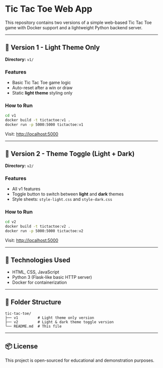 # Tic Tac Toe Web App

This repository contains two versions of a simple web-based Tic Tac Toe game with Docker support and a lightweight Python backend server.

---

## 🔹 Version 1 - Light Theme Only

**Directory:** `v1/`

### Features
- Basic Tic Tac Toe game logic
- Auto-reset after a win or draw
- Static **light theme** styling only

### How to Run
```bash
cd v1
docker build -t tictactoe:v1 .
docker run -p 5000:5000 tictactoe:v1
```
Visit: [http://localhost:5000](http://localhost:5000)

---

## 🔸 Version 2 - Theme Toggle (Light + Dark)

**Directory:** `v2/`

### Features
- All v1 features
- Toggle button to switch between **light** and **dark** themes
- Style sheets: `style-light.css` and `style-dark.css`

### How to Run
```bash
cd v2
docker build -t tictactoe:v2 .
docker run -p 5000:5000 tictactoe:v2
```
Visit: [http://localhost:5000](http://localhost:5000)

---

## 🔧 Technologies Used
- HTML, CSS, JavaScript
- Python 3 (Flask-like basic HTTP server)
- Docker for containerization

---

## 📁 Folder Structure
```
tic-tac-toe/
├── v1         # Light theme only version
├── v2         # Light & dark theme toggle version
└── README.md  # This file
```

---

## 📦 License
This project is open-sourced for educational and demonstration purposes.
